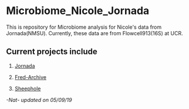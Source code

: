 # Microbiome_Nicole_Jornada

This is repository for Microbiome analysis for Nicole's data from Jornada(NMSU). 
Currently, these data are from Flowcell913(16S) at UCR.

## Current projects include

1. [Jornada](Jornada/)

2. [Fred-Archive](FRED/)

3. [Sheephole](Sheephole/)

*-Nat- updated on 05/09/19*
